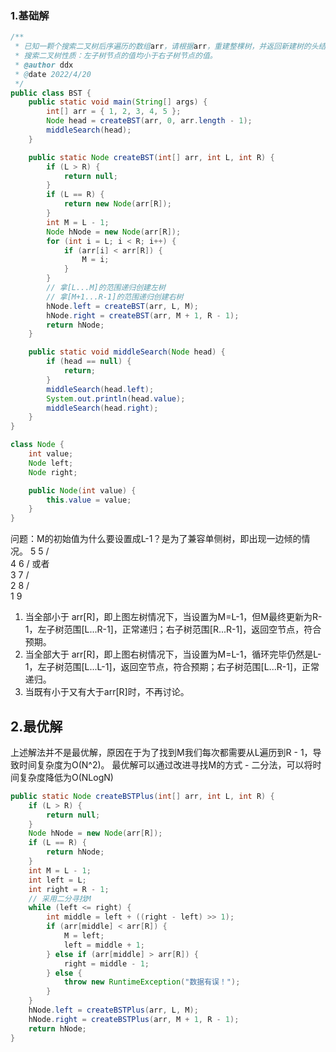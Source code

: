 ### 1.基础解

```java
/**
 * 已知一颗个搜索二叉树后序遍历的数组arr，请根据arr，重建整棵树，并返回新建树的头结点。
 * 搜索二叉树性质：左子树节点的值均小于右子树节点的值。
 * @author ddx
 * @date 2022/4/20
 */
public class BST {
	public static void main(String[] args) {
		int[] arr = { 1, 2, 3, 4, 5 };
		Node head = createBST(arr, 0, arr.length - 1);
		middleSearch(head);
	}

	public static Node createBST(int[] arr, int L, int R) {
		if (L > R) {
			return null;
		}
		if (L == R) {
			return new Node(arr[R]);
		}
		int M = L - 1;
		Node hNode = new Node(arr[R]);
		for (int i = L; i < R; i++) {
			if (arr[i] < arr[R]) {
				M = i;
			}
		}
		// 拿[L...M]的范围递归创建左树
		// 拿[M+1...R-1]的范围递归创建右树
		hNode.left = createBST(arr, L, M);
		hNode.right = createBST(arr, M + 1, R - 1);
		return hNode;
	}

	public static void middleSearch(Node head) {
		if (head == null) {
			return;
		}
		middleSearch(head.left);
		System.out.println(head.value);
		middleSearch(head.right);
	}
}

class Node {
	int value;
	Node left;
	Node right;

	public Node(int value) {
		this.value = value;
	}
}
```

问题：M的初始值为什么要设置成L-1？是为了兼容单侧树，即出现一边倾的情况。
               5                            5
		       /                                \
		     4                                    6
		   /              或者                  \
	     3                                            7
	    /                                                \
    2                                                     8
   /                                                          \
 1                                                             9
1. 当全部小于 arr[R]，即上图左树情况下，当设置为M=L-1，但M最终更新为R-1，左子树范围[L...R-1]，正常递归；右子树范围[R...R-1]，返回空节点，符合预期。
2. 当全部大于 arr[R]，即上图右树情况下，当设置为M=L-1，循环完毕仍然是L-1，左子树范围[L...L-1]，返回空节点，符合预期；右子树范围[L...R-1]，正常递归。
3. 当既有小于又有大于arr[R]时，不再讨论。


## 2.最优解
上述解法并不是最优解，原因在于为了找到M我们每次都需要从L遍历到R - 1，导致时间复杂度为O(N^2)。
最优解可以通过改进寻找M的方式 - 二分法，可以将时间复杂度降低为O(NLogN)
```java
public static Node createBSTPlus(int[] arr, int L, int R) {
	if (L > R) {
		return null;
	}
	Node hNode = new Node(arr[R]);
	if (L == R) {
		return hNode;
	}
	int M = L - 1;
	int left = L;
	int right = R - 1;
	// 采用二分寻找M
	while (left <= right) {
		int middle = left + ((right - left) >> 1);
		if (arr[middle] < arr[R]) {
			M = left;
			left = middle + 1;
		} else if (arr[middle] > arr[R]) {
			right = middle - 1;
		} else {
			throw new RuntimeException("数据有误！");
		}
	}
	hNode.left = createBSTPlus(arr, L, M);
	hNode.right = createBSTPlus(arr, M + 1, R - 1);
	return hNode;
}
```